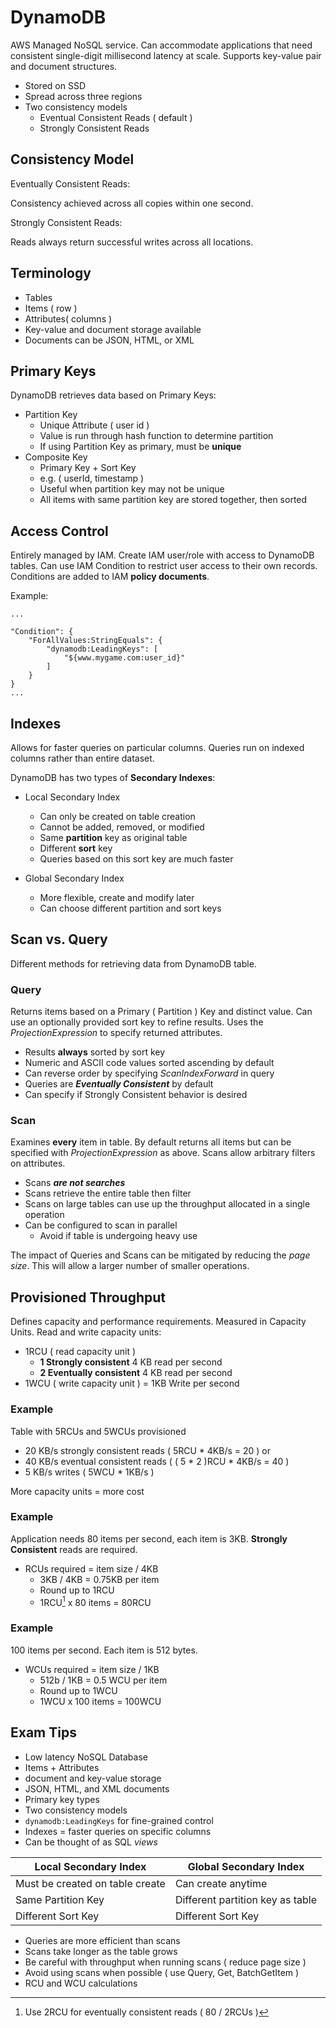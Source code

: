 # DynamoDB #

AWS Managed NoSQL service. Can accommodate applications that need consistent single-digit millisecond latency at scale. Supports key-value pair and document structures.

- Stored on SSD
- Spread across three regions
- Two consistency models
    - Eventual Consistent Reads ( default )
    - Strongly Consistent Reads

## Consistency Model ##

Eventually Consistent Reads:

Consistency achieved across all copies within one second.

Strongly Consistent Reads:

Reads always return successful writes across all locations.

## Terminology ##

- Tables
- Items ( row )
- Attributes( columns )
- Key-value and document storage available
- Documents can be JSON, HTML, or XML

## Primary Keys ##

DynamoDB retrieves data based on Primary Keys:

- Partition Key
    - Unique Attribute ( user id )
    - Value is run through hash function to determine partition
    - If using Partition Key as primary, must be **unique**
- Composite Key
    - Primary Key + Sort Key
    - e.g. ( userId, timestamp )
    - Useful when partition key may not be unique
    - All items with same partition key are stored together, then sorted

## Access Control ##

Entirely managed by IAM. Create IAM user/role with access to DynamoDB tables. Can use IAM Condition to restrict user access to their own records. Conditions are added to IAM **policy documents**.

Example:

```
...

"Condition": {
    "ForAllValues:StringEquals": {
        "dynamodb:LeadingKeys": [
            "${www.mygame.com:user_id}"
        ]
    }
}
...
```

## Indexes ##

Allows for faster queries on particular columns. Queries run on indexed columns rather than entire dataset.

DynamoDB has two types of **Secondary Indexes**:

- Local Secondary Index
    - Can only be created on table creation
    - Cannot be added, removed, or modified
    - Same **partition** key as original table
    - Different **sort** key
    - Queries based on this sort key are much faster

- Global Secondary Index
    - More flexible, create and modify later
    - Can choose different partition and sort keys

## Scan vs. Query ##

Different methods for retrieving data from DynamoDB table.

### Query ###

Returns items based on a Primary ( Partition ) Key and distinct value. Can use an optionally provided sort key to refine results. Uses the *ProjectionExpression* to specify returned attributes.

- Results **always** sorted by sort key
- Numeric and ASCII code values sorted ascending by default
- Can reverse order by specifying *ScanIndexForward* in query
- Queries are ***Eventually Consistent*** by default
- Can specify if Strongly Consistent behavior is desired

### Scan ###

Examines **every** item in table. By default returns all items but can be specified with *ProjectionExpression* as above. Scans allow arbitrary filters on attributes.

- Scans ***are not searches***
- Scans retrieve the entire table then filter
- Scans on large tables can use up the throughput allocated in a single operation
- Can be configured to scan in parallel
    - Avoid if table is undergoing heavy use

The impact of Queries and Scans can be mitigated by reducing the *page size*. This will allow a larger number of smaller operations.

## Provisioned Throughput ##

Defines capacity and performance requirements. Measured in Capacity Units. Read and write capacity units:

- 1RCU ( read capacity unit )
    - **1 Strongly consistent** 4 KB read per second
    - **2 Eventually consistent** 4 KB read per second
- 1WCU ( write capacity unit ) = 1KB Write per second

### Example ###

Table with 5RCUs and 5WCUs provisioned

- 20 KB/s strongly consistent reads ( 5RCU * 4KB/s = 20 )
or
- 40 KB/s eventual consistent reads ( ( 5 * 2 )RCU * 4KB/s = 40 )
- 5 KB/s writes ( 5WCU * 1KB/s )

More capacity units = more cost

### Example ###

Application needs 80 items per second, each item is 3KB. **Strongly Consistent** reads are required.

- RCUs required = item size / 4KB
    - 3KB / 4KB = 0.75KB per item
    - Round up to 1RCU
    - 1RCU[^1] x 80 items = 80RCU

### Example ###

100 items per second. Each item is 512 bytes.

- WCUs required = item size / 1KB
    - 512b / 1KB = 0.5 WCU per item
    - Round up to 1WCU
    - 1WCU x 100 items = 100WCU

## Exam Tips ##

- Low latency NoSQL Database
- Items + Attributes
- document and key-value storage
- JSON, HTML, and XML documents
- Primary key types
- Two consistency models
- `dynamodb:LeadingKeys` for fine-grained control
- Indexes = faster queries on specific columns
- Can be thought of as SQL *views*

|Local Secondary Index|Global Secondary Index|
|---------------------|----------------------|
|Must be created on table create|Can create anytime|
|Same Partition Key|Different partition key as table|
|Different Sort Key|Different Sort Key|

- Queries are more efficient than scans
- Scans take longer as the table grows
- Be careful with throughput when running scans ( reduce page size )
- Avoid using scans when possible ( use Query, Get, BatchGetItem )
- RCU and WCU calculations

[^1]: Use 2RCU for eventually consistent reads ( 80 / 2RCUs )
